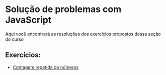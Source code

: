 # Solução de problemas com JavaScript
Aqui você encontrará as resoluções dos exercícios propostos dessa seção do curso

## Exercícios:
- [Contagem repetida de números](./contagem-repetida-de-numeros/index.js)
